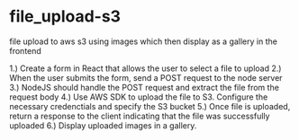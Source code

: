 # file_upload-s3
file upload to aws s3 using images which then display as a gallery in the frontend

1.) Create a form in React that allows the user to select a file to upload
2.) When the user submits the form, send a POST request to the node server
3.) NodeJS should handle the POST request and extract the file from the request body
4.) Use AWS SDK to upload the file to S3. Configure the necessary credenctials and specify the S3 bucket
5.) Once file is uploaded, return a response to the client indicating that the file was successfully uploaded
6.) Display uploaded images in a gallery.

